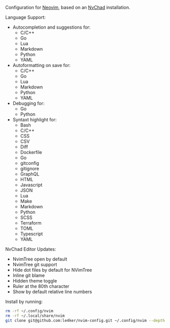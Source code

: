 Configuration for [Neovim](https://github.com/neovim/neovim/releases/tag/v0.9.0), based on an [NvChad](https://nvchad.com/) installation.

Language Support:

- Autocompletion and suggestions for:
  - C/C++
  - Go
  - Lua
  - Markdown
  - Python
  - YAML
- Autoformatting on save for:
  - C/C++
  - Go
  - Lua
  - Markdown
  - Python
  - YAML
- Debugging for:
  - Go
  - Python
- Syntaxt highlight for:
  - Bash
  - C/C++
  - CSS
  - CSV
  - Diff
  - Dockerfile
  - Go
  - gitconfig
  - gitignore
  - GraphQL
  - HTML
  - Javascript
  - JSON
  - Lua
  - Make
  - Markdown
  - Python
  - SCSS
  - Terraform
  - TOML  
  - Typescript
  - YAML

NvChad Editor Updates:

- NvimTree open by default
- NvimTree git support
- Hide dot files by default for NVimTree
- Inline git blame
- Hidden theme toggle
- Ruler at the 80th character
- Show by default relative line numbers

Install by running:

```bash
rm -rf ~/.config/nvim
rm -rf ~/.local/share/nvim 
git clone git@github.com:le4ker/nvim-config.git ~/.config/nvim --depth 1 && nvim
```
